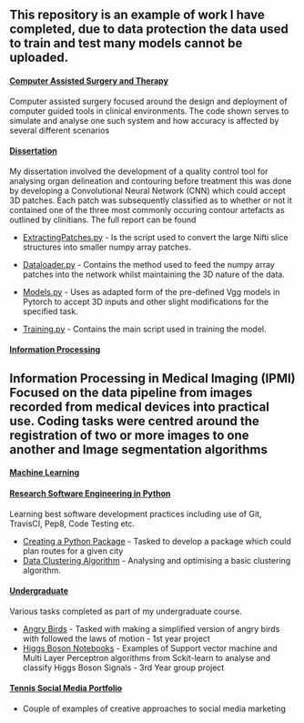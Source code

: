 ## This repository is an example of work I have completed, due to data protection the data used to train and test many models cannot be uploaded.

#### [Computer Assisted Surgery and Therapy](https://github.com/Jack-Weeks/Coding_Portfolio/tree/main/Computer%20Assisted%20Surgery%20and%20Therapy)
Computer assisted surgery focused around the design and deployment of computer guided tools in clinical environments. 
The code shown serves to simulate and analyse one such system and how accuracy is affected by several different scenarios


#### [Dissertation](https://github.com/Jack-Weeks/Coding_Portfolio/tree/main/Dissertation)
My dissertation involved the development of a quality control tool for analysing organ delineation and contouring before treatment
this was done by developing a Convolutional Neural Network (CNN) which could accept 3D patches. Each patch was subsequently classified 
as to whether or not it contained one of the three most commonly occuring contour artefacts as outlined by clinitians. The full report can be found
 
- [ExtractingPatches.py](https://github.com/Jack-Weeks/Coding_Portfolio/blob/main/Dissertation/Extracting%20Patches.py) -
Is the script used to convert the large Nifti slice structures into smaller numpy array patches.

- [Dataloader.py](https://github.com/Jack-Weeks/Coding_Portfolio/blob/main/Dissertation/DataLoader.py) - Contains the 
method used to feed the numpy array patches into the network whilst maintaining the 3D nature of the data.


- [Models.py](https://github.com/Jack-Weeks/Coding_Portfolio/blob/main/Dissertation/Models.py) - Uses as adapted form of the 
pre-defined Vgg models in Pytorch to accept 3D inputs and other slight modifications for the specified task.

- [Training.py](https://github.com/Jack-Weeks/Coding_Portfolio/blob/main/Dissertation/Training.py) - Contains the main script used in
 training the model.
 
#### [Information Processing](https://github.com/Jack-Weeks/Coding_Portfolio/tree/main/Information%20Processing)
Information Processing in Medical Imaging (IPMI) Focused on the data pipeline from images recorded from medical devices 
into practical use. Coding tasks were centred around the registration of two or more images to one another and Image segmentation algorithms
- 

#### [Machine Learning](https://github.com/Jack-Weeks/Coding_Portfolio/tree/main/Machine%20Learning)


#### [Research Software Engineering in Python](https://github.com/Jack-Weeks/Coding_Portfolio/tree/main/Software%20Engineering)
Learning best software development practices including use of Git, TravisCI, Pep8, Code Testing etc.
- [Creating a Python Package](https://github.com/Jack-Weeks/Coding_Portfolio/tree/main/Software%20Engineering/Creating%20Python%20Package) - Tasked to develop a package which could plan routes for a given city
- [Data Clustering Algorithm](https://github.com/Jack-Weeks/Coding_Portfolio/tree/main/Software%20Engineering/Data%20Clustering%20Algorithm) -
Analysing and optimising a basic clustering algorithm.

#### [Undergraduate](https://github.com/Jack-Weeks/Coding_Portfolio/tree/main/Undergraduate)
Various tasks completed as part of my undergraduate course.

- [Angry Birds](https://github.com/Jack-Weeks/Coding_Portfolio/blob/main/Undergraduate/Mechanics_Angry_birds.ipynb) - Tasked with 
making a simplified version of angry birds with followed the laws of motion - 1st year project
- [Higgs Boson Notebooks](https://github.com/Jack-Weeks/Coding_Portfolio/tree/main/Undergraduate/Higgs-Boson%20Notebooks) -
Examples of Support vector machine and Multi Layer Perceptron algorithms from Sckit-learn to analyse and classify Higgs Boson Signals - 3rd Year group project


#### [Tennis Social Media Portfolio](https://github.com/Jack-Weeks/Coding_Portfolio/tree/main/Tennis%20Social%20Media%20Portfolio)
- Couple of examples of creative approaches to social media marketing 